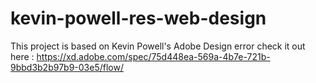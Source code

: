 # kevin-powell-res-web-design

This project is based on Kevin Powell's Adobe Design error 
check it out here : https://xd.adobe.com/spec/75d448ea-569a-4b7e-721b-9bbd3b2b97b9-03e5/flow/



